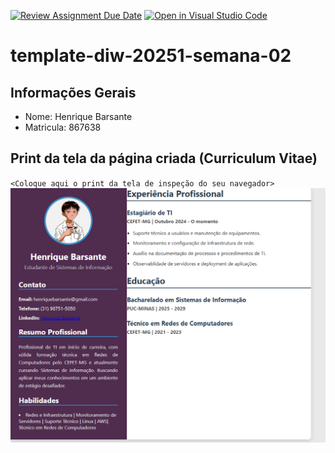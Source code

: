 [![Review Assignment Due Date](https://classroom.github.com/assets/deadline-readme-button-22041afd0340ce965d47ae6ef1cefeee28c7c493a6346c4f15d667ab976d596c.svg)](https://classroom.github.com/a/tTaWaoZk)
[![Open in Visual Studio Code](https://classroom.github.com/assets/open-in-vscode-2e0aaae1b6195c2367325f4f02e2d04e9abb55f0b24a779b69b11b9e10269abc.svg)](https://classroom.github.com/online_ide?assignment_repo_id=20065839&assignment_repo_type=AssignmentRepo)
# template-diw-20251-semana-02

## Informações Gerais
- Nome: Henrique Barsante   
- Matricula: 867638

## Print da tela da página criada (Curriculum Vitae)

`<Coloque aqui o print da tela de inspeção do seu navegador>`
![print da imagem](public/print1.PNG)